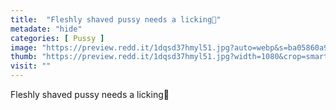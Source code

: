 ```yaml
---
title:  "Fleshly shaved pussy needs a licking🤤"
metadate: "hide"
categories: [ Pussy ]
image: "https://preview.redd.it/1dqsd37hmyl51.jpg?auto=webp&s=ba05860a93947f8eb436a85aa5674ee9fc5e48d7"
thumb: "https://preview.redd.it/1dqsd37hmyl51.jpg?width=1080&crop=smart&auto=webp&s=4301e767323c877e16406976e9ff34cb58c3bc21"
visit: ""
---
```

Fleshly shaved pussy needs a licking🤤
